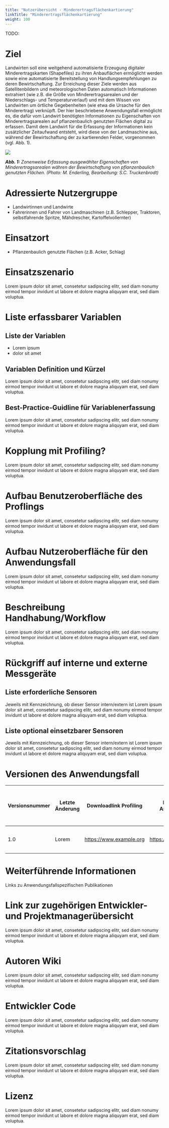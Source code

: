 ```yaml
---
title: "Nutzerübersicht - Minderertragsflächenkartierung"
linkTitle: "Minderertragsflächenkartierung"
weight: 100
---
```

TODO:
# Ziel
Landwirten soll eine weitgehend automatisierte Erzeugung digitaler Minderertragskarten (Shapefiles) zu ihren Anbauflächen ermöglicht werden sowie eine automatisierte Bereitstellung von Handlungsempfehlungen zu deren Bewirtschaftung. Zur Erreichung dieser Ziele werden aus Satellitenbildern und meteorologischen Daten automatisch Informationen extrahiert (wie z.B. die Größe von Minderertragsarealen und der Niederschlags- und Temperaturverlauf) und mit dem Wissen von Landwirten um örtliche Gegebenheiten (wie etwa die Ursache für den Minderertrag) verknüpft. Der hier beschriebene Anwendungsfall ermöglicht es, die dafür vom Landwirt benötigten Informationen zu Eigenschaften von Minderertragsarealen auf pflanzenbaulich genutzten Flächen digital zu erfassen. Damit dem Landwirt für die Erfassung der Informationen kein zusätzlicher Zeitaufwand entsteht, wird diese von der Landmaschine aus, während der Bewirtschaftung der zu kartierenden Felder, vorgenommen (vgl. Abb. 1).

![](/screenshots/LowYieldAreas/fig_de/LowYieldAreaMapping_fig01_de.jpg)

_**Abb. 1:** Zonenweise Erfassung ausgewählter Eigenschaften von Minderertragsarealen währen der Bewirtschaftung von pflanzenbaulich genutzten Flächen. (Photo: M. Enderling, Bearbeitung: S.C. Truckenbrodt)_

# Adressierte Nutzergruppe

* Landwirtinnen und Landwirte
* Fahrerinnen und Fahrer von Landmaschinen (z.B. Schlepper, Traktoren, selbstfahrende Spritze, Mähdrescher, Kartoffelvollernter)

# Einsatzort

* Pflanzenbaulich genutzte Flächen (z.B. Acker, Schlag)

# Einsatzszenario

Lorem ipsum dolor sit amet, consetetur sadipscing elitr, sed diam nonumy eirmod tempor invidunt ut labore et dolore magna aliquyam erat, sed diam voluptua.

# Liste erfassbarer Variablen

## Liste der Variablen

- Lorem ipsum
- dolor sit amet

## Variablen Definition und Kürzel

Lorem ipsum dolor sit amet, consetetur sadipscing elitr, sed diam nonumy eirmod tempor invidunt ut labore et dolore magna aliquyam erat, sed diam voluptua.

## Best-Practice-Guidline für Variablenerfassung

Lorem ipsum dolor sit amet, consetetur sadipscing elitr, sed diam nonumy eirmod tempor invidunt ut labore et dolore magna aliquyam erat, sed diam voluptua.

# Kopplung mit Profiling?

Lorem ipsum dolor sit amet, consetetur sadipscing elitr, sed diam nonumy eirmod tempor invidunt ut labore et dolore magna aliquyam erat, sed diam voluptua.

# Aufbau Benutzeroberfläche des Proflings

Lorem ipsum dolor sit amet, consetetur sadipscing elitr, sed diam nonumy eirmod tempor invidunt ut labore et dolore magna aliquyam erat, sed diam voluptua.

# Aufbau Nutzeroberfläche für den Anwendungsfall

Lorem ipsum dolor sit amet, consetetur sadipscing elitr, sed diam nonumy eirmod tempor invidunt ut labore et dolore magna aliquyam erat, sed diam voluptua.

# Beschreibung Handhabung/Workflow

Lorem ipsum dolor sit amet, consetetur sadipscing elitr, sed diam nonumy eirmod tempor invidunt ut labore et dolore magna aliquyam erat, sed diam voluptua.

# Rückgriff auf interne und externe Messgeräte

## Liste erforderliche Sensoren

Jeweils mit Kennzeichnung, ob dieser Sensor intern/extern ist
Lorem ipsum dolor sit amet, consetetur sadipscing elitr, sed diam nonumy eirmod tempor invidunt ut labore et dolore magna aliquyam erat, sed diam voluptua.

## Liste optional einsetzbarer Sensoren

Jeweils mit Kennzeichnung, ob dieser Sensor intern/extern ist
Lorem ipsum dolor sit amet, consetetur sadipscing elitr, sed diam nonumy eirmod tempor invidunt ut labore et dolore magna aliquyam erat, sed diam voluptua.

# Versionen des Anwendungsfall

| Versionsnummer | Letzte Änderung | Downloadlink Profiling | Downloadlink Anwendungsfall | Was wurde gegenüber vorheriger Version geändert |
| -------------- | --------------- | ---------------------- | --------------------------- | ----------------------------------------------- |
| 1.0            | Lorem           |https://www.example.org | https://www.example.org     | Lorem ipsum dolor sit amet                      |

# Weiterführende Informationen

Links zu Anwendungsfallspezifischen Publikationen

# Link zur zugehörigen Entwickler- und Projektmanagerübersicht

Lorem ipsum dolor sit amet, consetetur sadipscing elitr, sed diam nonumy eirmod tempor invidunt ut labore et dolore magna aliquyam erat, sed diam voluptua.

# Autoren Wiki

Lorem ipsum dolor sit amet, consetetur sadipscing elitr, sed diam nonumy eirmod tempor invidunt ut labore et dolore magna aliquyam erat, sed diam voluptua.

# Entwickler Code

Lorem ipsum dolor sit amet, consetetur sadipscing elitr, sed diam nonumy eirmod tempor invidunt ut labore et dolore magna aliquyam erat, sed diam voluptua.

# Zitationsvorschlag

Lorem ipsum dolor sit amet, consetetur sadipscing elitr, sed diam nonumy eirmod tempor invidunt ut labore et dolore magna aliquyam erat, sed diam voluptua.

# Lizenz

Lorem ipsum dolor sit amet, consetetur sadipscing elitr, sed diam nonumy eirmod tempor invidunt ut labore et dolore magna aliquyam erat, sed diam voluptua.
